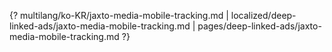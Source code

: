 {? multilang/ko-KR/jaxto-media-mobile-tracking.md | localized/deep-linked-ads/jaxto-media-mobile-tracking.md | pages/deep-linked-ads/jaxto-media-mobile-tracking.md ?}
